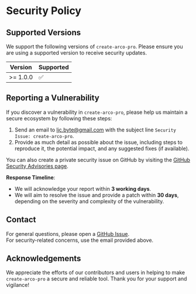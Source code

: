# Security Policy

## Supported Versions

We support the following versions of `create-arco-pro`. Please ensure you are using a supported version to receive security updates.

| Version  | Supported |
| -------- | --------- |
| >= 1.0.0 | ✅        |

## Reporting a Vulnerability

If you discover a vulnerability in `create-arco-pro`, please help us maintain a secure ecosystem by following these steps:

1. Send an email to [ljc.byte@gmail.com](mailto:ljc.byte@gmail.com) with the subject line `Security Issue: create-arco-pro`.
2. Provide as much detail as possible about the issue, including steps to reproduce it, the potential impact, and any suggested fixes (if available).

You can also create a private security issue on GitHub by visiting the [GitHub Security Advisories page](https://github.com/oljc/create-arco-pro/security/advisories).

**Response Timeline**:

- We will acknowledge your report within **3 working days**.
- We will aim to resolve the issue and provide a patch within **30 days**, depending on the severity and complexity of the vulnerability.

## Contact

For general questions, please open a [GitHub Issue](https://github.com/oljc/create-arco-pro/issues).  
For security-related concerns, use the email provided above.

## Acknowledgements

We appreciate the efforts of our contributors and users in helping to make `create-arco-pro` a secure and reliable tool. Thank you for your support and vigilance!
